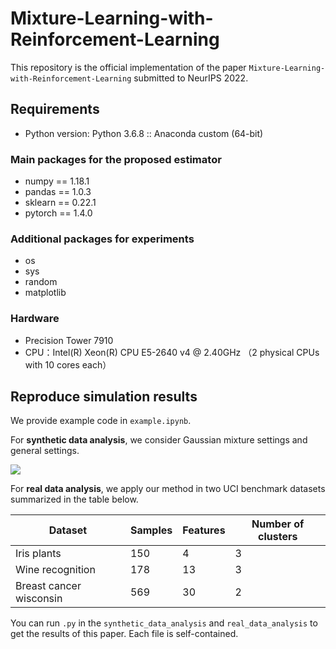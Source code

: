 # Mixture-Learning-with-Reinforcement-Learning

This repository is the official implementation of the paper `Mixture-Learning-with-Reinforcement-Learning` submitted to NeurIPS 2022.

## Requirements

- Python version: Python 3.6.8 :: Anaconda custom (64-bit)

### Main packages for the proposed estimator

- numpy == 1.18.1
- pandas == 1.0.3
- sklearn == 0.22.1
- pytorch == 1.4.0

### Additional packages for experiments

- os
- sys
- random
- matplotlib

### Hardware

- Precision Tower 7910
- CPU：Intel(R) Xeon(R) CPU E5-2640 v4 @ 2.40GHz （2 physical CPUs with 10 cores each）

## Reproduce simulation results

We provide example code in `example.ipynb`.

For **synthetic data analysis**, we consider Gaussian mixture settings and general settings. 

![](https://pic.imgdb.cn/item/62728f9a0947543129d6f2e4.png)

For **real data analysis**, we apply our method in two UCI benchmark datasets summarized in the table below.

| Dataset                 | Samples | Features | Number of clusters |
| ----------------------- | ------- | -------- | ------------------ |
| Iris plants             | 150     | 4        | 3                  |
| Wine recognition        | 178     | 13       | 3                  |
| Breast cancer wisconsin | 569     | 30       | 2                  |

You can run `.py` in the `synthetic_data_analysis` and `real_data_analysis` to get the results of this paper.  Each file is self-contained.

